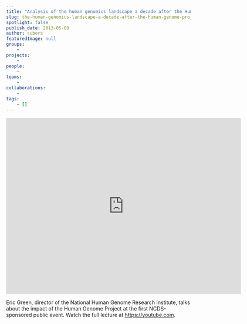 ```yaml
---
title: "Analysis of the human genomics landscape a decade after the Human Genome Project"
slug: the-human-genomics-landscape-a-decade-after-the-human-genome-project
spotlight: false
publish_date: 2013-05-08
author: subers
featuredImage: null
groups:
    - 
projects:
    - 
people:
    - 
teams: 
    - 
collaborations:
    - 
tags:
    - []
---
```

<iframe src="https://www.youtube.com/embed/qF5PTiyDHVY" width="640" height="480" frameborder="0" allowfullscreen="allowfullscreen"></iframe>

Eric Green, director of the National Human Genome Research Institute, talks about the impact of the Human Genome Project at the first NCDS-sponsored public event. Watch the full lecture at <a href="https://www.youtube.com/embed/qF5PTiyDHVY" target="_blank" rel="noopener">https://youtube.com.
